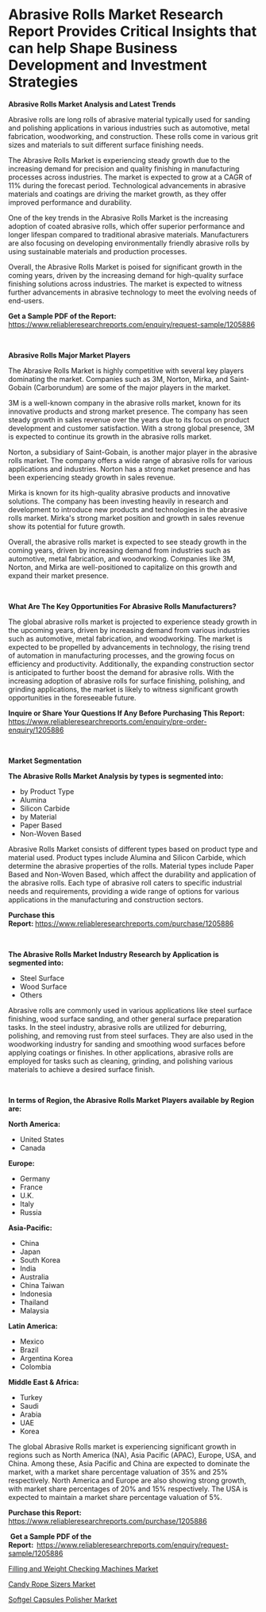 <p><h1>Abrasive Rolls Market Research Report Provides Critical Insights that can help Shape Business Development and Investment Strategies</h1></p><p><strong>Abrasive Rolls Market Analysis and Latest Trends</strong></p>
<p><p>Abrasive rolls are long rolls of abrasive material typically used for sanding and polishing applications in various industries such as automotive, metal fabrication, woodworking, and construction. These rolls come in various grit sizes and materials to suit different surface finishing needs.</p><p>The Abrasive Rolls Market is experiencing steady growth due to the increasing demand for precision and quality finishing in manufacturing processes across industries. The market is expected to grow at a CAGR of 11% during the forecast period. Technological advancements in abrasive materials and coatings are driving the market growth, as they offer improved performance and durability.</p><p>One of the key trends in the Abrasive Rolls Market is the increasing adoption of coated abrasive rolls, which offer superior performance and longer lifespan compared to traditional abrasive materials. Manufacturers are also focusing on developing environmentally friendly abrasive rolls by using sustainable materials and production processes.</p><p>Overall, the Abrasive Rolls Market is poised for significant growth in the coming years, driven by the increasing demand for high-quality surface finishing solutions across industries. The market is expected to witness further advancements in abrasive technology to meet the evolving needs of end-users.</p></p>
<p><strong>Get a Sample PDF of the Report:&nbsp;</strong> <a href="https://www.reliableresearchreports.com/enquiry/request-sample/1205886">https://www.reliableresearchreports.com/enquiry/request-sample/1205886</a></p>
<p>&nbsp;</p>
<p><strong>Abrasive Rolls Major Market Players</strong></p>
<p><p>The Abrasive Rolls Market is highly competitive with several key players dominating the market. Companies such as 3M, Norton, Mirka, and Saint-Gobain (Carborundum) are some of the major players in the market. </p><p>3M is a well-known company in the abrasive rolls market, known for its innovative products and strong market presence. The company has seen steady growth in sales revenue over the years due to its focus on product development and customer satisfaction. With a strong global presence, 3M is expected to continue its growth in the abrasive rolls market.</p><p>Norton, a subsidiary of Saint-Gobain, is another major player in the abrasive rolls market. The company offers a wide range of abrasive rolls for various applications and industries. Norton has a strong market presence and has been experiencing steady growth in sales revenue.</p><p>Mirka is known for its high-quality abrasive products and innovative solutions. The company has been investing heavily in research and development to introduce new products and technologies in the abrasive rolls market. Mirka's strong market position and growth in sales revenue show its potential for future growth.</p><p>Overall, the abrasive rolls market is expected to see steady growth in the coming years, driven by increasing demand from industries such as automotive, metal fabrication, and woodworking. Companies like 3M, Norton, and Mirka are well-positioned to capitalize on this growth and expand their market presence.</p></p>
<p>&nbsp;</p>
<p><strong>What Are The Key Opportunities For Abrasive Rolls Manufacturers?</strong></p>
<p><p>The global abrasive rolls market is projected to experience steady growth in the upcoming years, driven by increasing demand from various industries such as automotive, metal fabrication, and woodworking. The market is expected to be propelled by advancements in technology, the rising trend of automation in manufacturing processes, and the growing focus on efficiency and productivity. Additionally, the expanding construction sector is anticipated to further boost the demand for abrasive rolls. With the increasing adoption of abrasive rolls for surface finishing, polishing, and grinding applications, the market is likely to witness significant growth opportunities in the foreseeable future.</p></p>
<p><strong>Inquire or Share Your Questions If Any Before Purchasing This Report:</strong> <a href="https://www.reliableresearchreports.com/enquiry/pre-order-enquiry/1205886">https://www.reliableresearchreports.com/enquiry/pre-order-enquiry/1205886</a></p>
<p>&nbsp;</p>
<p><strong>Market Segmentation</strong></p>
<p><strong>The Abrasive Rolls Market Analysis by types is segmented into:</strong></p>
<p><ul><li>by Product Type</li><li>Alumina</li><li>Silicon Carbide</li><li>by Material</li><li>Paper Based</li><li>Non-Woven Based</li></ul></p>
<p><p>Abrasive Rolls Market consists of different types based on product type and material used. Product types include Alumina and Silicon Carbide, which determine the abrasive properties of the rolls. Material types include Paper Based and Non-Woven Based, which affect the durability and application of the abrasive rolls. Each type of abrasive roll caters to specific industrial needs and requirements, providing a wide range of options for various applications in the manufacturing and construction sectors.</p></p>
<p><strong>Purchase this Report:&nbsp;</strong><a href="https://www.reliableresearchreports.com/purchase/1205886">https://www.reliableresearchreports.com/purchase/1205886</a></p>
<p>&nbsp;</p>
<p><strong>The Abrasive Rolls Market Industry Research by Application is segmented into:</strong></p>
<p><ul><li>Steel Surface</li><li>Wood Surface</li><li>Others</li></ul></p>
<p><p>Abrasive rolls are commonly used in various applications like steel surface finishing, wood surface sanding, and other general surface preparation tasks. In the steel industry, abrasive rolls are utilized for deburring, polishing, and removing rust from steel surfaces. They are also used in the woodworking industry for sanding and smoothing wood surfaces before applying coatings or finishes. In other applications, abrasive rolls are employed for tasks such as cleaning, grinding, and polishing various materials to achieve a desired surface finish.</p></p>
<p>&nbsp;</p>
<p><strong>In terms of Region, the Abrasive Rolls Market Players available by Region are:</strong></p>
<p>
    <p> <strong> North America: </strong>
        <ul>
            <li>United States</li>
            <li>Canada</li>
        </ul>
        </p> 
    <p> <strong> Europe: </strong>
        <ul>
            <li>Germany</li>
            <li>France</li>
            <li>U.K.</li>
            <li>Italy</li>
            <li>Russia</li>
        </ul>
        </p> 
    <p> <strong> Asia-Pacific: </strong>
        <ul>
            <li>China</li>
            <li>Japan</li>
            <li>South Korea</li>
            <li>India</li>
            <li>Australia</li>
            <li>China Taiwan</li>
            <li>Indonesia</li>
            <li>Thailand</li>
            <li>Malaysia</li>
        </ul>
        </p> 
    <p> <strong> Latin America: </strong>
        <ul>
            <li>Mexico</li>
            <li>Brazil</li>
            <li>Argentina Korea</li>
            <li>Colombia</li>
        </ul>
        </p> 
    <p> <strong> Middle East & Africa: </strong>
        <ul>
            <li>Turkey</li>
            <li>Saudi</li>
            <li>Arabia</li>
            <li>UAE</li>
            <li>Korea</li>
        </ul>
    </p>
    </p>
<p><p>The global Abrasive Rolls market is experiencing significant growth in regions such as North America (NA), Asia Pacific (APAC), Europe, USA, and China. Among these, Asia Pacific and China are expected to dominate the market, with a market share percentage valuation of 35% and 25% respectively. North America and Europe are also showing strong growth, with market share percentages of 20% and 15% respectively. The USA is expected to maintain a market share percentage valuation of 5%.</p></p>
<p><strong>Purchase this Report: </strong><a href="https://www.reliableresearchreports.com/purchase/1205886">https://www.reliableresearchreports.com/purchase/1205886</a></p>
<p>&nbsp;<strong>Get a Sample PDF of the Report:&nbsp;&nbsp;</strong><a href="https://www.reliableresearchreports.com/enquiry/request-sample/1205886">https://www.reliableresearchreports.com/enquiry/request-sample/1205886</a></p>
<p><strong></strong></p>
<p><p><a href="https://view.publitas.com/reportprime-1/filling-and-weight-checking-machines-market-offer-valuable-insights-into-market-size-market-share-market-trends-and-projections-spanning-from-2024-to-2031/">Filling and Weight Checking Machines Market</a></p><p><a href="https://view.publitas.com/reportprime-1/candy-rope-sizers-market-size-and-examines-its-market-scope-with-a-primary-focus-on-growth-opportunities-and-forecasted-trends-spanning-from-2024-to-2031/">Candy Rope Sizers Market</a></p><p><a href="https://view.publitas.com/reportprime-1/global-softgel-capsules-polisher-market-size-and-market-trends-insights-and-projections-from-2024-to-2031/">Softgel Capsules Polisher Market</a></p></p>
